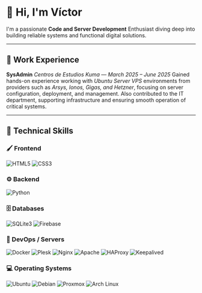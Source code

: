 # 👋 Hi, I'm Víctor  
I'm a passionate **Code and Server Development** Enthusiast diving deep into building reliable systems and functional digital solutions.

---

## 💼 Work Experience  
**SysAdmin** 
*Centros de Estudios Kuma* — *March 2025 – June 2025*
Gained hands-on experience working with *Ubuntu Server VPS* environments from providers such as *Arsys, Ionos, Gigas, and Hetzner*, focusing on server configuration, deployment, and management.
Also contributed to the IT department, supporting infrastructure and ensuring smooth operation of critical systems.

---

## 🧠 Technical Skills  

### 🖌️ Frontend
![HTML5](https://img.shields.io/badge/HTML5-E34F26?style=for-the-badge&logo=html5&logoColor=white)
![CSS3](https://img.shields.io/badge/CSS3-1572B6?style=for-the-badge&logo=css3&logoColor=white)  

### ⚙️ Backend
![Python](https://img.shields.io/badge/Python-3776AB?style=for-the-badge&logo=python&logoColor=white)  

### 🗄️ Databases
![SQLite3](https://img.shields.io/badge/sqlite-%2307405e.svg?style=for-the-badge&logo=sqlite&logoColor=white)
![Firebase](https://img.shields.io/badge/Firebase-FFCA28?style=for-the-badge&logo=firebase&logoColor=black)

### 🐳 DevOps / Servers
![Docker](https://img.shields.io/badge/Docker-2496ED?style=for-the-badge&logo=docker&logoColor=white)
![Plesk](https://img.shields.io/badge/Plesk-003399?style=for-the-badge&logo=plesk&logoColor=white)
![Nginx](https://img.shields.io/badge/Nginx-009639?style=for-the-badge&logo=nginx&logoColor=white)
![Apache](https://img.shields.io/badge/Apache-CA1F11?style=for-the-badge&logo=apache&logoColor=white)
![HAProxy](https://img.shields.io/badge/HAProxy-0E4179?style=for-the-badge&logo=haproxy&logoColor=white)
![Keepalived](https://img.shields.io/badge/Keepalived-1A1A1A?style=for-the-badge&logoColor=white)

### 💻 Operating Systems
![Ubuntu](https://img.shields.io/badge/Ubuntu-E95420?style=for-the-badge&logo=ubuntu&logoColor=white)
![Debian](https://img.shields.io/badge/Debian-D70A53?style=for-the-badge&logo=debian&logoColor=white)
![Proxmox](https://img.shields.io/badge/Proxmox-CC0000?style=for-the-badge&logo=proxmox&logoColor=white)
![Arch Linux](https://img.shields.io/badge/Arch%20Linux-1793D1?style=for-the-badge&logo=arch-linux&logoColor=white)
